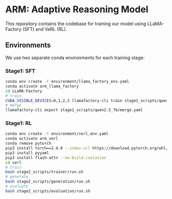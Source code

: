 # ARM: Adaptive Reasoning Model

This repository contains the codebase for training our model using LLaMA-Factory (SFT) and VeRL (RL).

## Environments

We use two separate conda environments for each training stage:

### Stage1: SFT

```bash
conda env create -f environment/llama_factory_env.yaml
conda activate arm_llama_factory
cd LLaMA-Factory
# train
CUDA_VISIBLE_DEVICES=0,1,2,3 llamafactory-cli train stage1_scripts/qwen2.5_7b/train.yaml
# merge
llamafactory-cli export stage1_scripts/qwen2.5_7b/merge.yaml
```

### Stage1: RL
```bash
conda env create -f environment/verl_env.yaml
conda activate arm_verl
conda remove pytorch
pip3 install torch==2.4.0 --index-url https://download.pytorch.org/whl/cu124
pip3 install pyyaml
pip3 install flash-attn --no-build-isolation
cd verl
# train
bash stage2_scripts/trainer/run.sh
# generate
bash stage2_scripts/generation/run.sh
# evaluate
bash stage2_scripts/evaluation/run.sh
```